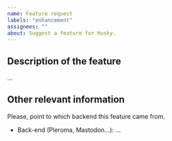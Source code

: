 ```yaml
---
name: Feature request
labels: "enhancement"
assignees: ""
about: Suggest a feature for Husky.
---
```


<!--
You acknowledge, opening this issue, that you read Codeberg's ToS and the
content you upload meets to the requirements.

Please see <CONTRIBUTING>.

-->

<!--
Please use `Preview` tab above to see final rendering of your report before

You can delete anything if it is not needed.
-->

## Description of the feature

...

<!-- You can attach any media you consider. -->

## Other relevant information

Please, point to which backend this feature came from.

- Back-end (Pleroma, Mastodon...): ...
